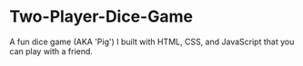 # Two-Player-Dice-Game
A fun dice game (AKA 'Pig') I built with HTML, CSS, and JavaScript that you can play with a friend.
